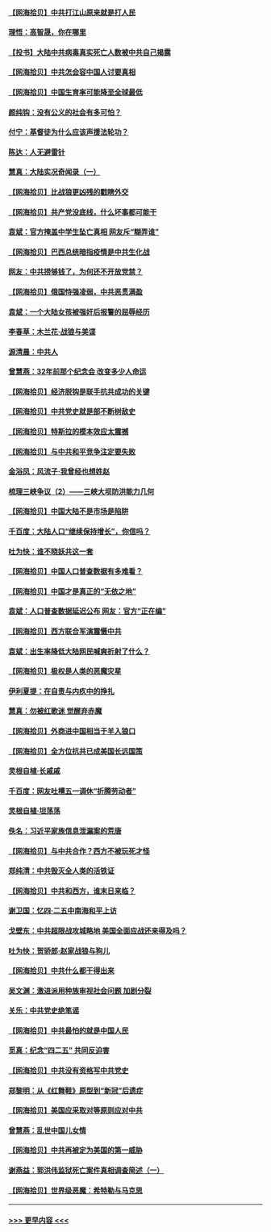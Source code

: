 #### [【网海拾贝】中共打江山原来就是打人民](../pages/nsc993/n12954345.md?t=05171252) 
#### [理悟：高智晟，你在哪里](../pages/nsc993/n12953115.md?t=05171252) 
#### [【投书】大陆中共病毒真实死亡人数被中共自己揭露](../pages/nsc993/n12953050.md?t=05171252) 
#### [【网海拾贝】中共怎会容中国人讨要真相](../pages/nsc993/n12952161.md?t=05171252) 
#### [【网海拾贝】中国生育率可能降至全球最低](../pages/nsc993/n12948793.md?t=05171252) 
#### [颜纯钩：没有公义的社会有多可怕？](../pages/nsc993/n12947626.md?t=05171252) 
#### [付宁：基督徒为什么应该声援法轮功？](../pages/nsc993/n12947233.md?t=05171252) 
#### [陈达：人无避雷针](../pages/nsc993/n12947098.md?t=05171252) 
#### [慧真：大陆实况奇闻录（一）](../pages/nsc993/n12945811.md?t=05171252) 
#### [【网海拾贝】比战狼更凶残的戳瞎外交](../pages/nsc993/n12945717.md?t=05171252) 
#### [【网海拾贝】共产党没底线，什么坏事都可能干](../pages/nsc993/n12942090.md?t=05171252) 
#### [袁斌：官方掩盖中学生坠亡真相 网友斥“糊弄谁”](../pages/nsc993/n12942029.md?t=05171252) 
#### [【网海拾贝】巴西总统暗指疫情是中共生化战](../pages/nsc993/n12938999.md?t=05171252) 
#### [网友：中共捞够钱了，为何还不开放党禁？](../pages/nsc993/n12938952.md?t=05171252) 
#### [【网海拾贝】俄国恃强凌弱，中共恶贯满盈](../pages/nsc993/n12936626.md?t=05171252) 
#### [袁斌：一个大陆女孩被强奸后报警的屈辱经历](../pages/nsc993/n12936547.md?t=05171252) 
#### [李春草：木兰花·战狼与美谍](../pages/nsc993/n12935995.md?t=05171252) 
#### [源清晨：中共人](../pages/nsc993/n12935589.md?t=05171252) 
#### [曾慧燕：32年前那个纪念会 改变多少人命运](../pages/nsc993/n12934233.md?t=05171252) 
#### [【网海拾贝】经济脱钩是联手抗共成功的关键](../pages/nsc993/n12934176.md?t=05171252) 
#### [【网海拾贝】中共党史就是部不断树敌史](../pages/nsc993/n12932844.md?t=05171252) 
#### [【网海拾贝】特斯拉的模本效应太震撼](../pages/nsc993/n12925626.md?t=05171252) 
#### [【网海拾贝】与中共和平竞争注定要失败](../pages/nsc993/n12923326.md?t=05171252) 
#### [金浴凤：风流子‧我曾经也想姓赵](../pages/nsc993/n12920911.md?t=05171252) 
#### [梳理三峡争议（2）——三峡大坝防洪能力几何](../pages/nsc993/n12920173.md?t=05171252) 
#### [【网海拾贝】中国大陆不是市场是陷阱](../pages/nsc993/n12920143.md?t=05171252) 
#### [千百度：大陆人口“继续保持增长”，你信吗？](../pages/nsc993/n12918946.md?t=05171252) 
#### [吐为快：谁不晓妖共这一套](../pages/nsc993/n12918941.md?t=05171252) 
#### [【网海拾贝】中国人口普查数据有多难看？](../pages/nsc993/n12917822.md?t=05171252) 
#### [【网海拾贝】中国才是真正的“无依之地”](../pages/nsc993/n12915845.md?t=05171252) 
#### [袁斌：人口普查数据延迟公布 网友：官方“正在编”](../pages/nsc993/n12915748.md?t=05171252) 
#### [【网海拾贝】西方联合军演震慑中共](../pages/nsc993/n12913466.md?t=05171252) 
#### [袁斌：出生率降低大陆网民喊爽折射了什么？](../pages/nsc993/n12913365.md?t=05171252) 
#### [【网海拾贝】极权是人类的恶魔灾星](../pages/nsc993/n12910697.md?t=05171252) 
#### [伊利夏提：在自责与内疚中的挣扎](../pages/nsc993/n12910493.md?t=05171252) 
#### [慧真：勿被红歌迷 觉醒弃赤魔](../pages/nsc993/n12910485.md?t=05171252) 
#### [【网海拾贝】外商进中国相当于羊入狼口](../pages/nsc993/n12908274.md?t=05171252) 
#### [【网海拾贝】全方位抗共已成美国长远国策](../pages/nsc993/n12906878.md?t=05171252) 
#### [灵根自植‧长戚戚](../pages/nsc993/n12905585.md?t=05171252) 
#### [千百度：网友吐槽五一调休“折腾劳动者”](../pages/nsc993/n12905934.md?t=05171252) 
#### [灵根自植‧坦荡荡](../pages/nsc993/n12905562.md?t=05171252) 
#### [佚名：习近平家族信息泄漏案的荒唐](../pages/nsc993/n12904705.md?t=05171252) 
#### [【网海拾贝】与中共合作？西方不被玩死才怪](../pages/nsc993/n12903873.md?t=05171252) 
#### [郑纯清：中共毁灭全人类的活铁证](../pages/nsc993/n12903785.md?t=05171252) 
#### [【网海拾贝】中共和西方，谁末日来临？](../pages/nsc993/n12903482.md?t=05171252) 
#### [谢卫国：忆四‧二五中南海和平上访](../pages/nsc993/n12902192.md?t=05171252) 
#### [戈壁东：中共超限战攻城略地 美国全面应战还来得及吗？](../pages/nsc993/n12902297.md?t=05171252) 
#### [吐为快：贺骄郎‧赵家战狼与狗儿](../pages/nsc993/n12902280.md?t=05171252) 
#### [【网海拾贝】中共什么都干得出来](../pages/nsc993/n12897500.md?t=05171252) 
#### [吴文渊：激进派用种族审视社会问题 加剧分裂](../pages/nsc993/n12893881.md?t=05171252) 
#### [关乐：中共党史绝笔谣](../pages/nsc993/n12897270.md?t=05171252) 
#### [【网海拾贝】中共最怕的就是中国人民](../pages/nsc993/n12894705.md?t=05171252) 
#### [觅真：纪念“四二五” 共同反迫害](../pages/nsc993/n12894553.md?t=05171252) 
#### [【网海拾贝】中共没有资格写中共党史](../pages/nsc993/n12892231.md?t=05171252) 
#### [郑黎明：从《红舞鞋》原型到“新冠”后遗症](../pages/nsc993/n12890469.md?t=05171252) 
#### [【网海拾贝】美国应采取对等原则应对中共](../pages/nsc993/n12889176.md?t=05171252) 
#### [曾慧燕：乱世中国儿女情](../pages/nsc993/n12887931.md?t=05171252) 
#### [【网海拾贝】中共再被定为美国的第一威胁](../pages/nsc993/n12887580.md?t=05171252) 
#### [谢燕益：郭洪伟监狱死亡案件真相调查简述（一）](../pages/nsc993/n12885648.md?t=05171252) 
#### [【网海拾贝】世界级恶魔：希特勒与马克思](../pages/nsc993/n12884062.md?t=05171252) 

----
#### [ >>> 更早内容 <<< ](../indexes/nsc993-earlier.md)
